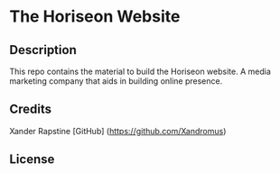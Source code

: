 # The Horiseon Website

## Description 

This repo contains the material to build the Horiseon website. A media marketing company that aids in 
building online presence. 

## Credits

Xander Rapstine [GitHub] (https://github.com/Xandromus)

## License

